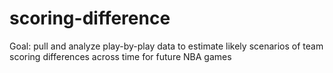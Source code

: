 # scoring-difference

Goal: pull and analyze play-by-play data to estimate likely scenarios of team scoring differences across time for future NBA games
